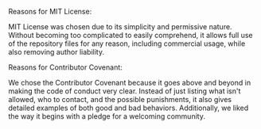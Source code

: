 Reasons for MIT License:

MIT License was chosen due to its simplicity and permissive nature. Without becoming too complicated to easily comprehend, it allows full use of the repository
files for any reason, including commercial usage, while also removing author liability.

Reasons for Contributor Covenant:

We chose the Contributor Covenant because it goes above and beyond in making the code of conduct very clear. Instead of just listing what isn't allowed, who to contact,
and the possible punishments, it also gives detailed examples of both good and bad behaviors. Additionally, we liked the way it begins with a pledge for a welcoming
community.
